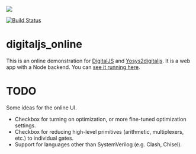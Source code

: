 ![][digitaljs-logo]

[![Build Status](https://travis-ci.com/tilk/digitaljs_online.svg?branch=master)](https://travis-ci.com/tilk/digitaljs_online)
# digitaljs_online
This is an online demonstration for [DigitalJS](https://github.com/tilk/digitaljs)
and [Yosys2digitaljs](https://github.com/tilk/yosys2digitaljs). It is a web app
with a Node backend. You can [see it running here](http://digitaljs.tilk.eu/).

# TODO
Some ideas for the online UI.

* Checkbox for turning on optimization, or more fine-tuned optimization settings.
* Checkbox for reducing high-level primitives (arithmetic, multiplexers, etc.) to individual gates.
* Support for languages other than SystemVerilog (e.g. Clash, Chisel).

[digitaljs-logo]: docs/resources/digitaljs_textpath_right.svg
